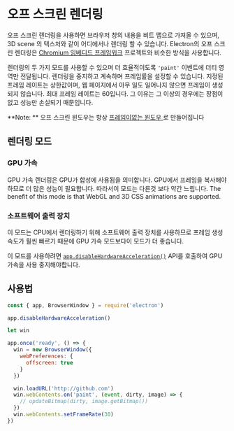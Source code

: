 # 오프 스크린 렌더링

오프 스크린 렌더링을 사용하면 브라우저 창의 내용을 비트 맵으로 가져올 수 있으며, 3D scene 의 텍스처와 같이 어디에서나 렌더링 할 수 있습니다. Electron의 오프 스크린 렌더링은 [Chromium 임베디드 프레임워크](https://bitbucket.org/chromiumembedded/cef) 프로젝트와 비슷한 방식을 사용합니다.

렌더링의 두 가지 모드를 사용할 수 있으며 더 효율적이도록 `'paint'` 이벤트에 더티 영역만 전달됩니다. 렌더링을 중지하고 계속하며 프레임률을 설정할 수 있습니다. 지정된 프레임 레이트는 상한값이며, 웹 페이지에서 아무 일도 일어나지 않으면 프레임이 생성되지 않습니다. 최대 프레임 레이트는 60입니다. 그 이유는 그 이상의 경우에는 장점이 없고 성능만 손실되기 때문입니다.

**Note: ** 오프 스크린 윈도우는 항상 [프레임이없는 윈도우 ](../api/frameless-window.md)로 만들어집니다

## 렌더링 모드

### GPU 가속

GPU 가속 렌더링은 GPU가 합성에 사용됨을 의미합니다. GPU에서 프레임을 복사해야하므로 더 많은 성능이 필요합니다. 따라서이 모드는 다른것 보다 약간 느립니다. The benefit of this mode is that WebGL and 3D CSS animations are supported.

### 소프트웨어 출력 장치

이 모드는 CPU에서 렌더링하기 위해 소프트웨어 출력 장치를 사용하므로 프레임 생성 속도가 훨씬 빠르기 때문에 GPU 가속 모드보다이 모드가 더 좋습니다.

이 모드를 사용하려면 [`app.disableHardwareAcceleration()`](../api/app.md#appdisablehardwareacceleration) API를 호출하여 GPU 가속을 사용 중지해야합니다.

## 사용법

```javascript
const { app, BrowserWindow } = require('electron')

app.disableHardwareAcceleration()

let win

app.once('ready', () => {
  win = new BrowserWindow({
    webPreferences: {
      offscreen: true
    }
  })

  win.loadURL('http://github.com')
  win.webContents.on('paint', (event, dirty, image) => {
    // updateBitmap(dirty, image.getBitmap())
  })
  win.webContents.setFrameRate(30)
})
```